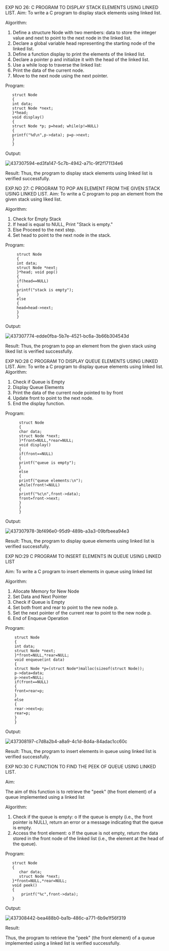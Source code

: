 

EXP NO 26: C PROGRAM TO DISPLAY STACK ELEMENTS USING LINKED LIST.
Aim:
To write a C program to display stack elements using linked list.

Algorithm:
1.	Define a structure Node with two members: data to store the integer value and next to point to the next node in the linked list.
2.	Declare a global variable head representing the starting node of the linked list.
3.	Define a function display to print the elements of the linked list.
4.	Declare a pointer p and initialize it with the head of the linked list.
5.	Use a while loop to traverse the linked list:
6.	Print the data of the current node.
7.	Move to the next node using the next pointer.
 
Program:

       struct Node
       {
       int data;
       struct Node *next;
       }*head;
       void display()
       {
       struct Node *p; p=head; while(p!=NULL)
       {
       printf("%d\n",p->data); p=p->next;
       }
       }

Output:

![437307594-ed3fa147-5c7b-4942-a71c-9f2f171134e6](https://github.com/user-attachments/assets/09cf15f1-cf17-4a89-adde-826e03e81a91)


Result:
Thus, the program to display stack elements using linked list is verified successfully. 



EXP.NO 27: C PROGRAM TO POP AN ELEMENT FROM THE GIVEN STACK USING 
LINKED LIST.
Aim:
To write a C program to pop an element from the given stack using liked list.

Algorithm:
1.	Check for Empty Stack
2.	If head is equal to NULL, Print "Stack is empty."
3.	Else Proceed to the next step.
4.	Set head to point to the next node in the stack.
 
Program:

         struct Node
         {
         int data;
         struct Node *next;
         }*head; void pop()
         {
         if(head==NULL)
         {
         printf("stack is empty");
         }
         else
         {
         head=head->next;
         }
         }
Output:

![437307774-edde0fba-5b7e-4521-bc6a-3b66b304543d](https://github.com/user-attachments/assets/a60ae17b-52be-4dc7-9fa2-041fcbc2d7e0)




Result:
Thus, the program to pop an element from the given stack using liked list is verified successfully.

 
EXP NO:28 C PROGRAM TO DISPLAY QUEUE ELEMENTS USING LINKED LIST.
Aim:
To write a C program to display queue elements using linked list.
Algorithm:
1.	Check if Queue is Empty
2.	Display Queue Elements
3.	Print the data of the current node pointed to by front
4.	Update front to point to the next node.
5.	End the display function.
 
Program:

          struct Node
          {
          char data;
          struct Node *next;
          }*front=NULL,*rear=NULL; 
          void display()
          {
          if(front==NULL)
          {
          printf("queue is empty");
          }
          else
          {
          printf("queue elements:\n"); 
          while(front!=NULL)
          {
          printf("%c\n",front->data); 
          front=front->next;
          }
          }
          }
Output:

![437307978-3bf496e0-95d9-489b-a3a3-09bfbeea94e3](https://github.com/user-attachments/assets/2447ccb7-d0d4-4833-8586-64555fbbfb99)


Result:
Thus, the program to display queue elements using linked list is verified successfully.


 
EXP NO:29 C PROGRAM TO INSERT ELEMENTS IN QUEUE USING LINKED LIST

Aim:
To write a C program to insert elements in queue using linked list

Algorithm:
1.	Allocate Memory for New Node
2.	Set Data and Next Pointer
3.	Check if Queue is Empty
4.	Set both front and rear to point to the new node p.
5.	Set the next pointer of the current rear to point to the new node p.
6.	End of Enqueue Operation
 
Program:

        struct Node
        {
        int data;
        struct Node *next;
        }*front=NULL,*rear=NULL; 
        void enqueue(int data)
        {
        struct Node *p=(struct Node*)malloc(sizeof(struct Node)); 
        p->data=data;
        p->next=NULL; 
        if(front==NULL)
        {
        front=rear=p;
        }
        else
        {
        rear->next=p; 
        rear=p;
        }
        }

Output:

![437308197-c7d8a2b4-a8a9-4c1d-8d4a-84adac1cc60c](https://github.com/user-attachments/assets/1638cd90-f8cc-4a3c-acb4-5ff879d88cdc)


Result:
Thus, the program to insert elements in queue using linked list is verified successfully.



EXP NO:30 C FUNCTION TO FIND THE PEEK OF QUEUE USING LINKED LIST.


Aim:

The aim of this function is to retrieve the "peek" (the front element) of a queue implemented using a linked list

Algorithm:

1.	Check if the queue is empty:
o	If the queue is empty (i.e., the front pointer is NULL), return an error or a message indicating that the queue is empty.
2.	Access the front element:
o	If the queue is not empty, return the data stored in the front node of the linked list (i.e., the element at the head of the queue).

Program:

       struct Node
       {
          char data;
          struct Node *next;
       }*front=NULL,*rear=NULL;
       void peek()
       {
           printf("%c",front->data);
       }

Output:

![437308442-bea488b0-ba1b-486c-a771-6b9e1f56f319](https://github.com/user-attachments/assets/490d6997-20c4-4948-a7f0-bc9e8b2f6017)




Result:

Thus, the program to retrieve the "peek" (the front element) of a queue implemented using a linked list is verified successfully.


